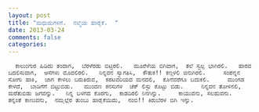 ```yaml
---
layout: post
title: "ಮಧುಮಗಳಿಗೆ.  ನಲ್ಮೆಯ ಹಾರೈಕೆ.  "
date: 2013-03-24
comments: false
categories: 
---
```



      ಕಾಲುಂಗುರ ಹಿಡಿದು ತಂದಾಗ,  ಬೆರಳೆರಡು ಬಿಟ್ಟಿರಲಿ.   ಮೂರೆಳೆಯ ಬಿಗಿವಾಗ,  ತಲೆ ಸ್ವಲ್ಪ ಭಾಗಿರಲಿ.   ಹಾರವ ಬದಲಿಸುವಾಗ,  ಆಸೆಗಳು ಮೊದಲಿರಲಿ.   ನಿನ್ನವನ ಸ್ವಾಗತಿಸಿ,  ಕೌತುಕ!! ಕಣ್ಗಳಲಿ ಜಿನುಗಿರಲಿ.     ಸಂಪನ್ನನ ಸೋಗು ಹಾಕಿ,  ಜಾಗ ಕೇಳಲು ಬರುತಿರುವ,  ಕಪಟವರಿಯದ ಮನದಲಿ,  ಕೊನೆವರೆಗೂ ಬದುಕಲಿ.     ಮುಂಗಡ ಕೇಳದೆ,  ಬಾಡಿಗೆಗೆ ಬಿಟ್ಟುಬಿಡು.   ಮುಂದಣ ಕನಸುಗಳ  ಚೆಕ್ ಲಿಸ್ಟು ಕೊಟ್ಟು ಬಿಡು.     ನಿನ್ನವನ ತೋಳಿನಲಿ,  ಮರೆತುಬಿಡು ಜಗವನ್ನು.   ನಿನ್ನ ಬಳಗದ ಕೊರಗು,  ಕಾಡದಿರಲಿ ನಿನಗಿನ್ನು.     ಕಾಯುವನು, ಸಲಹುವನು.   ತನ್ನಂತೆ ಕಾಣುವನು,  ನಮ್ಮಲ್ಲೆರ ತುಂಬು ಹಾರೈಕೆಯಿದು,  ನಂಬಿ!! ಕಿರುಬೆರಳ ಬಿಗಿ ಇನ್ನು.                   
